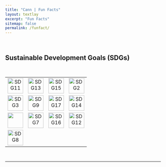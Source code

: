 ```yaml
---
title: "Cann | Fun Facts"
layout: textlay
excerpt: "Fun Facts"
sitemap: false
permalink: /funfact/
---
```



<br>

## Sustainable Development Goals (SDGs)

<br>
<div style="width:90%; text-align:justify"></div>

<div style="max-width: 1000px; margin: 0 auto;">

<table width="900">
    <tr>
        <td style="text-align: center;">
            <img src="{{ site.url }}{{ site.baseurl }}/images/SDGs/sdg11.png" class="img-responsive" width="50 px" alt="SDG11"/>
        </td>
        <td style="text-align: center;">
            <img src="{{ site.url }}{{ site.baseurl }}/images/SDGs/sdg13.png" class="img-responsive" width="50 px" alt="SDG13"/>
        </td>
        <td style="text-align: center;">
            <img src="{{ site.url }}{{ site.baseurl }}/images/SDGs/sdg15.png" class="img-responsive" width="50 px" alt="SDG15"/>
        </td>
        <td style="text-align: center;">
            <img src="{{ site.url }}{{ site.baseurl }}/images/SDGs/sdg2.png" class="img-responsive" width="50 px" alt="SDG2"/>
        </td>
    </tr>
    <tr>
        <td style="text-align: center;">
            <img src="{{ site.url }}{{ site.baseurl }}/images/SDGs/sdg3.png" class="img-responsive" width="50 px" alt="SDG3"/>
        </td>
        <td style="text-align: center;">
            <img src="{{ site.url }}{{ site.baseurl }}/images/SDGs/sdg9.png" class="img-responsive" width="50 px" alt="SDG9"/>
        </td>
        <td style="text-align: center;">
            <img src="{{ site.url }}{{ site.baseurl }}/images/SDGs/sdg17.jpg" class="img-responsive" width="50 px" alt="SDG17"/>
        </td>
        <td style="text-align: center;">
            <img src="{{ site.url }}{{ site.baseurl }}/images/SDGs/sdg14.png" class="img-responsive" width="50 px" alt="SDG14"/>
        </td>
    </tr>
    <tr>
        <td style="text-align: center;">
            <img src="{{ site.url }}{{ site.baseurl }}/images/SDGs/sdg6.png" class="img-responsive" width="50 px alt="SDG6"/>
        </td>
        <td style="text-align: center;">
            <img src="{{ site.url }}{{ site.baseurl }}/images/SDGs/sdg7.jpg" class="img-responsive" width="50 px" alt="SDG7"/>
        </td>
        <td style="text-align: center;">
            <img src="{{ site.url }}{{ site.baseurl }}/images/SDGs/sdg16.png" class="img-responsive" width="50 px" alt="SDG16"/>
        </td>
        <td style="text-align: center;">
            <img src="{{ site.url }}{{ site.baseurl }}/images/SDGs/sdg12.png" class="img-responsive" width="50 px" alt="SDG12"/>
        </td>
    </tr>
    <tr>
        <td style="text-align: center;">
            <img src="{{ site.url }}{{ site.baseurl }}/images/SDGs/sdg8.png" class="img-responsive" width="50 px" alt="SDG8"/>
        </td>
    </tr>
</table>

<br>




---
